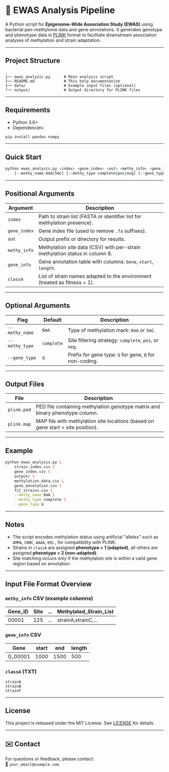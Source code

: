 # 🧬 EWAS Analysis Pipeline

A Python script for **Epigenome-Wide Association Study (EWAS)** using bacterial pan-methylome data and gene annotations. It generates genotype and phenotype data in [PLINK](https://zzz.bwh.harvard.edu/plink/) format to facilitate downstream association analyses of methylation and strain adaptation.

---

##  Project Structure

```
.
├── ewas_analysis.py      # Main analysis script
├── README.md             # This help documentation
├── data/                 # Example input files (optional)
└── output/               # Output directory for PLINK files
```

---

## Requirements

- Python 3.6+
- Dependencies:

```bash
pip install pandas numpy
```

---

## Quick Start

```bash
python ewas_analysis.py <index> <gene_index> <out> <methy_info> <gene_info> <classA> \
    [--methy_name 6mA|5mC] [--methy_type complete|pos|neg] [--gene_type G|N]
```

---

## Positional Arguments

| Argument       | Description                                                                 |
|----------------|-----------------------------------------------------------------------------|
| `index`        | Path to strain list (FASTA or identifier list for methylation presence).    |
| `gene_index`   | Gene index file (used to remove `.fa` suffixes).                            |
| `out`          | Output prefix or directory for results.                                     |
| `methy_info`   | Methylation site data (CSV) with per-strain methylation status in column 8. |
| `gene_info`    | Gene annotation table with columns: `Gene`, `start`, `length`.              |
| `classA`       | List of strain names adapted to the environment (treated as fitness = 1).   |

---

## Optional Arguments

| Flag             | Default   | Description                                                              |
|------------------|-----------|---------------------------------------------------------------------------|
| `--methy_name`   | `6mA`     | Type of methylation mark: `6mA` or `5mC`.                                 |
| `--methy_type`   | `complete`| Site filtering strategy: `complete`, `pos`, or `neg`.                    |
| `--gene_type`    | `G`       | Prefix for gene type: `G` for gene, `B` for non-coding.                  |

---

##  Output Files

| File              | Description                                                                          |
|-------------------|--------------------------------------------------------------------------------------|
| `plink.ped`       | PED file containing methylation genotype matrix and binary phenotype column.         |
| `plink.map`       | MAP file with methylation site locations (based on gene start + site position).      |

---

##  Example

```bash
python ewas_analysis.py \
    strain_index.csv \
    gene_index.csv \
    output/ \
    methylation_data.csv \
    gene_annotation.csv \
    fit_strains.csv \
    --methy_name 6mA \
    --methy_type complete \
    --gene_type G
```

---

##  Notes

- The script encodes methylation status using artificial "alleles" such as `AMMA`, `CNNC`, `AAAA`, etc., for compatibility with PLINK.
- Strains in `classA` are assigned **phenotype = 1 (adapted)**, all others are assigned **phenotype = 2 (non-adapted)**.
- Site matching occurs only if the methylation site is within a valid gene region based on annotation.

---

##  Input File Format Overview

### `methy_info` CSV (example columns)

| Gene_ID | Site | ... | Methylated_Strain_List |
|---------|------|-----|-------------------------|
| 00001   | 125  | ... | strainA,strainC,...     |

### `gene_info` CSV

| Gene     | start | end |  length  |
|----------|-------|--------|----|
| G_00001  | 1000  | 1500    |    500|

### `classA` (TXT)

```
strainA
strainB
strainF
```

---

##  License

This project is released under the MIT License. See [LICENSE](LICENSE) for details.

---




## ✉️ Contact

For questions or feedback, please contact:  
📧 `your_email@example.com`
